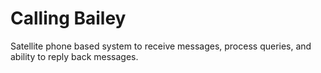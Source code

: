 # Calling Bailey
Satellite phone based system to receive messages, process queries, and ability to reply back messages.
